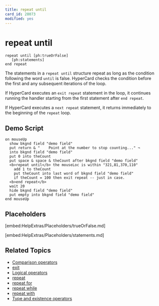 ```yaml
---
title: repeat until
card_id: 28073
modified: yes
---
```


# repeat until

```
repeat until [ph:trueOrFalse]
   [ph:statements]
end repeat
```

The statements in a `repeat until` structure repeat as long as the condition following the word `until` is false. HyperCard checks the condition before the first and any subsequent iterations of the loop.

If HyperCard executes an `exit repeat` statement in the loop, it continues running the handler starting from the first statement after `end repeat`.

If HyperCard executes a `next repeat` statement, it returns immediately to the beginning of the `repeat` loop.

## Demo Script

```
on mouseUp
  show bkgnd field "demo field"
  put return & "    Point at the number to stop counting..." ¬
  into bkgnd field "demo field"
  put 0 into theCount
  put space & space & theCount after bkgnd field "demo field"
  <b>repeat until</b> the mouseLoc is within "321,81,370,110"
    add 1 to theCount
    put theCount into last word of bkgnd field "demo field"
    if theCount = 100 then exit repeat -- just in case.
  <b>end repeat</b>
  wait 20
  hide bkgnd field "demo field"
  put empty into bkgnd field "demo field"
end mouseUp
```

## Placeholders

[embed:HelpExtras/Placeholders/trueOrFalse.md]

[embed:HelpExtras/Placeholders/statements.md]

## Related Topics

* [Comparison operators](/HyperTalkReference/operatorsandconstants/Comparison-operators)
* [exit](/HyperTalkReference/keywords/exit)
* [Logical operators](/HyperTalkReference/operatorsandconstants/Logical-operators)
* [repeat](/HyperTalkReference/keywords/repeat)
* [repeat for](/HyperTalkReference/keywords/repeat-for)
* [repeat while](/HyperTalkReference/keywords/repeat-while)
* [repeat with](/HyperTalkReference/keywords/repeat-with)
* [Type and existence operators](/HyperTalkReference/operatorsandconstants/Type-and-existence-operators)
